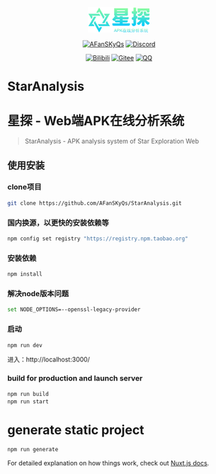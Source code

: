 <div align="center">

[//]: # (<h1>ApkAnalysis</h1>)
  <img src="https://raw.githubusercontent.com/AFanSKyQs/StarAnalysis/main/static/assets/img/logo.png" alt="LogoImg">
<br>
<!--  <img src="https://count.getloli.com/get/@:fansky_qs?theme=asoul" /><br> -->

[![AFanSKyQs](https://img.shields.io/badge/GitHub_AFanSKyQs-yellowgreen?logo=github)](https://github.com/AFanSKyQs)
[![Discord](https://img.shields.io/badge/Discord_FanSky_Qo-blueviolet?logo=discord)](https://twitter.com/lilianlee90/)
<!-- [![GitHub](https://img.shields.io/badge/GitHub-FanSky_Qs-black?style=flat-square&logo=github)](https://github.com/AFanSKyQs/FanSky_Qs) -->
[![Bilibili](https://img.shields.io/badge/Bilibili_繁星灬守护-ff69b4?logo=bilibili)](https://space.bilibili.com/400618772)
[![Gitee](https://img.shields.io/badge/Gitee？那是什么鸭~-blueviolet?style=flat-square&logo=gitee)](https://gitee.com/FanSky_Qs)
[![QQ](https://img.shields.io/badge/QQ-3141865879-success?style=flat-square&logo=tencent-qq)](https://res.abeim.cn/api/qq/?qq=3141865879)
<br>
</div>

# StarAnalysis
# 星探 - Web端APK在线分析系统

> StarAnalysis - APK analysis system of Star Exploration Web

## 使用安装
### clone项目
``` bash
git clone https://github.com/AFanSKyQs/StarAnalysis.git
```
### 国内换源，以更快的安装依赖等
``` bash
npm config set registry "https://registry.npm.taobao.org"
```
### 安装依赖
``` bash
npm install
```
### 解决node版本问题
``` bash
set NODE_OPTIONS=--openssl-legacy-provider
```
### 启动
``` bash
npm run dev
```
进入：http://localhost:3000/
### build for production and launch server
``` bash
npm run build
npm run start
```

# generate static project
``` bash
npm run generate
```

For detailed explanation on how things work, check out [Nuxt.js docs](https://nuxtjs.org).

